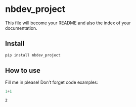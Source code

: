 nbdev_project
================

<!-- WARNING: THIS FILE WAS AUTOGENERATED! DO NOT EDIT! -->

This file will become your README and also the index of your
documentation.

## Install

``` sh
pip install nbdev_project
```

## How to use

Fill me in please! Don’t forget code examples:

``` python
1+1
```

    2
